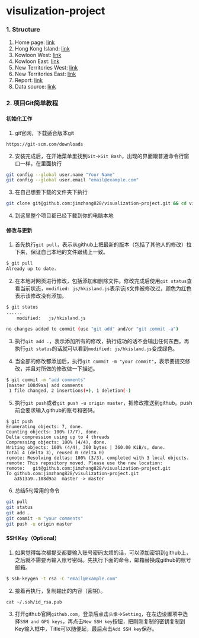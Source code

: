 # visulization-project

### 1. Structure

1. Home page: [link](https://jimzhang828.github.io/visualization-project/)
2. Hong Kong Island: [link](https://jimzhang828.github.io/visualization-project/hkisland.html)
3. Kowloon West: [link](https://jimzhang828.github.io/visualization-project/klwest.html)
4. Kowloon East: [link](https://jimzhang828.github.io/visualization-project/kleast.html)
5. New Territories West: [link](https://jimzhang828.github.io/visualization-project/ntwest.html)
6. New Territories East: [link](https://jimzhang828.github.io/visualization-project/nteast.html)
7. Report: [link](7507_project_final_report_1130.pdf)
8. Data source: [link](https://docs.google.com/spreadsheets/d/1vSVsn7Hyf5mxbvLWVqXuGEo-QbxDC5Uz_fnFmyufAEc)

### 2. 项目Git简单教程

#### 初始化工作

1. git官网，下载适合版本git

```
https://git-scm.com/downloads
```

2. 安装完成后，在开始菜单里找到`Git`->`Git Bash`，出现的界面跟普通命令行窗口一样，在里面执行

```bash
git config --global user.name "Your Name"
git config --global user.email "email@example.com"
```

3. 在自己想要下载的文件夹下执行

```bash
git clone git@github.com:jimzhang828/visualization-project.git && cd visualization-project
```

4. 到这里整个项目都已经下载到你的电脑本地

#### 修改与更新

1. 首先执行`git pull`，表示从github上把最新的版本（包括了其他人的修改）拉下来，保证自己本地的文件跟线上一致。

```bash
$ git pull
Already up to date.
```

2. 在本地对网页进行修改，包括添加和删除文件。修改完成后使用`git status`查看当前状态，`modified: js/hkisland.js`表示该js文件被修改过，颜色为红色表示该修改没有添加。

```bash
$ git status
......
	modified:   js/hkisland.js

no changes added to commit (use "git add" and/or "git commit -a")
```

3. 执行`git add .`，表示添加所有的修改，执行成功的话不会输出任何东西。再执行`git status`的话就可以看到`modified: js/hkisland.js`变成绿色。

4. 当全部的修改都添加后，执行`git commit -m "your commit"`，表示要提交修改，并且对所做的修改做一下描述。

```bash
$ git commit -m "add comments"
[master 108d9aa] add comments
 1 file changed, 2 insertions(+), 1 deletion(-)
```

5. 执行`git push`或者`git push -u origin master`，把修改推送到github。push前会要求输入github的账号和密码。

```
$ git push
Enumerating objects: 7, done.
Counting objects: 100% (7/7), done.
Delta compression using up to 4 threads
Compressing objects: 100% (4/4), done.
Writing objects: 100% (4/4), 360 bytes | 360.00 KiB/s, done.
Total 4 (delta 3), reused 0 (delta 0)
remote: Resolving deltas: 100% (3/3), completed with 3 local objects.
remote: This repository moved. Please use the new location:
remote:   git@github.com:jimzhang828/visualization-project.git
To github.com:jimzhang828/visulization-project.git
   a3513a9..108d9aa  master -> master
```

6. 总结5句常用的命令

```bash
git pull
git status
git add .
git commit -m "your comments"
git push -u origin master
```

#### SSH Key（Optional）

1. 如果觉得每次都提交都要输入账号密码太烦的话，可以添加密钥到github上，之后就不需要再输入账号密码。先执行下面的命令，邮箱替换成github的账号邮箱。

```bash
$ ssh-keygen -t rsa -C "email@example.com"
```

2. 接着再执行，复制输出的内容（密钥）。

```
cat ~/.ssh/id_rsa.pub
```

3. 打开github官网`github.com`，登录后点击`头像`->`Setting`，在左边设置项中选择`SSH and GPG keys`，再点击`New SSH key`按钮，把刚刚复制的密钥复制到Key输入框中，Title可以随便起，最后点击`Add SSH key`保存。
